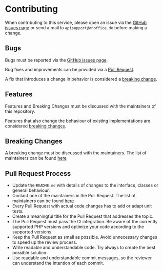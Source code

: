 # Contributing

When contributing to this service,
please open an issue via the
[GitHub issues page](https://github.com/onOfficeGmbH/sdk/issues)
or send a mail to `apisupport@onoffice.de`
before making a change.

## Bugs

Bugs must be reported via the
[GitHub issues page](https://github.com/onOfficeGmbH/sdk/issues).

Bug fixes and improvements can be provided via a
[Pull Request](https://github.com/onOfficeGmbH/sdk/pulls).

A fix that introduces a change in behavior is considered a
[breaking change](#breaking-changes).

## Features

Features and Breaking Changes must be discussed with the
maintainers of this repository.

Features that also change the behaviour of existing implementations
are considered [breaking changes](#breaking-changes).

## Breaking Changes

A breaking change must be discussed with the maintainers.
The list of maintainers can be found [here](https://github.com/orgs/onOfficeGmbH/people)

## Pull Request Process

* Update the `README.md` with details of changes to the interface, classes or
  general behaviour.
* Contact one of the maintainers in the Pull Request.
  The list of maintainers can be found [here](https://github.com/orgs/onOfficeGmbH/people)
* Every Pull Request with actual code changes has to add or adapt unit tests.
* Create a meaningful title for the Pull Request that addresses the topic.
* The Pull Request must pass the CI integration.
  Be aware of the currently supported PHP versions and optimize your code according
  to the supported versions.
* Keep the Pull Request as small as possible.
  Avoid unnecessary changes to speed up the review process.
* Write readable and understandable code.
  Try always to create the best possible solution.
* Use readable and understandable commit messages, so the reviewer can understand the
  intention of each commit.
